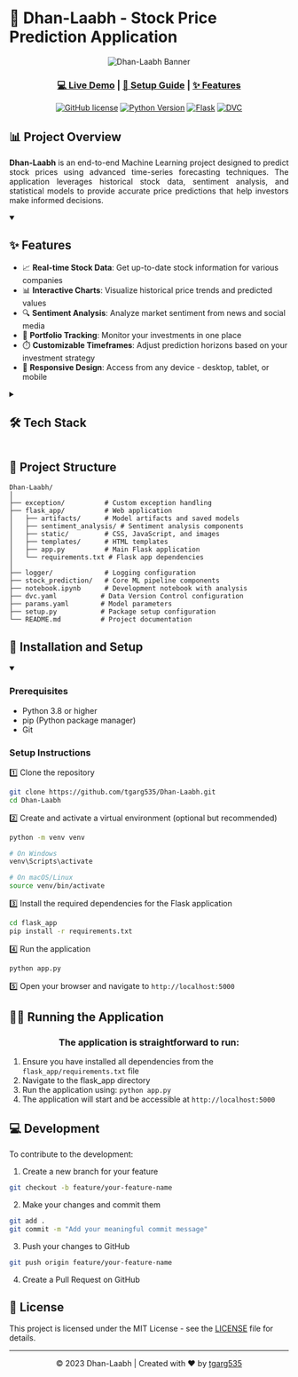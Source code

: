 # 🚀 Dhan-Laabh - Stock Price Prediction Application

<div align="center">
  
  ![Dhan-Laabh Banner](https://github.com/tgarg535/Dhan-Laabh/raw/main/flask_app/static/logo.png)
  
  <h3>
    <a href="https://dhan-laabh.onrender.com" target="_blank">💻 Live Demo</a>
    <span> | </span>
    <a href="#installation-and-setup">🔧 Setup Guide</a>
    <span> | </span>
    <a href="#features">✨ Features</a>
  </h3>
  
  [![GitHub license](https://img.shields.io/github/license/tgarg535/Dhan-Laabh?color=blue)](LICENSE)
  [![Python Version](https://img.shields.io/badge/python-3.8+-blue.svg)](https://www.python.org/downloads/)
  [![Flask](https://img.shields.io/badge/Flask-2.0+-green.svg)](https://flask.palletsprojects.com/)
  [![DVC](https://img.shields.io/badge/DVC-Enabled-9cf.svg)](https://dvc.org/)
  
</div>

## 📊 Project Overview

<p align="justify">
  <strong>Dhan-Laabh</strong> is an end-to-end Machine Learning project designed to predict stock prices using advanced time-series forecasting techniques. The application leverages historical stock data, sentiment analysis, and statistical models to provide accurate price predictions that help investors make informed decisions.
</p>

<details open>
  <summary><h2>✨ Features</h2></summary>
  
  - 📈 **Real-time Stock Data**: Get up-to-date stock information for various companies
  - 📊 **Interactive Charts**: Visualize historical price trends and predicted values
  - 🔍 **Sentiment Analysis**: Analyze market sentiment from news and social media
  - 💼 **Portfolio Tracking**: Monitor your investments in one place
  - ⏱️ **Customizable Timeframes**: Adjust prediction horizons based on your investment strategy
  - 📱 **Responsive Design**: Access from any device - desktop, tablet, or mobile
</details>

<details>
  <summary><h2>🛠️ Tech Stack</h2></summary>
  
  ### Frontend
  - ![HTML5](https://img.shields.io/badge/HTML5-E34F26?style=flat&logo=html5&logoColor=white) HTML
  - ![CSS3](https://img.shields.io/badge/CSS3-1572B6?style=flat&logo=css3&logoColor=white) CSS
  - ![JavaScript](https://img.shields.io/badge/JavaScript-F7DF1E?style=flat&logo=javascript&logoColor=black) JavaScript
  
  ### Backend
  - ![Python](https://img.shields.io/badge/Python-3776AB?style=flat&logo=python&logoColor=white) Python
  - ![Flask](https://img.shields.io/badge/Flask-000000?style=flat&logo=flask&logoColor=white) Flask
  
  ### Data Processing & ML
  - ![Pandas](https://img.shields.io/badge/Pandas-150458?style=flat&logo=pandas&logoColor=white) Pandas
  - ![NumPy](https://img.shields.io/badge/NumPy-013243?style=flat&logo=numpy&logoColor=white) NumPy
  - ![Scikit-learn](https://img.shields.io/badge/ScikitLearn-F7931E?style=flat&logo=scikit-learn&logoColor=white) Scikit-learn
  - ![TensorFlow](https://img.shields.io/badge/TensorFlow-FF6F00?style=flat&logo=tensorflow&logoColor=white) TensorFlow
  
  ### Visualization
  - ![Plotly](https://img.shields.io/badge/Plotly-3F4F75?style=flat&logo=plotly&logoColor=white) Plotly
  - ![Chart.js](https://img.shields.io/badge/Chart.js-FF6384?style=flat&logo=chart.js&logoColor=white) Chart.js
  
  ### Version Control
  - ![Git](https://img.shields.io/badge/Git-F05032?style=flat&logo=git&logoColor=white) Git
  - ![DVC](https://img.shields.io/badge/DVC-945DD6?style=flat&logo=dvc&logoColor=white) DVC (Data Version Control)
</details>

## 📂 Project Structure

```
Dhan-Laabh/
│
├── exception/          # Custom exception handling
├── flask_app/          # Web application
│   ├── artifacts/      # Model artifacts and saved models
│   ├── sentiment_analysis/ # Sentiment analysis components
│   ├── static/         # CSS, JavaScript, and images
│   ├── templates/      # HTML templates
│   ├── app.py          # Main Flask application
│   └── requirements.txt # Flask app dependencies
│
├── logger/             # Logging configuration
├── stock_prediction/   # Core ML pipeline components
├── notebook.ipynb      # Development notebook with analysis
├── dvc.yaml           # Data Version Control configuration
├── params.yaml        # Model parameters
├── setup.py           # Package setup configuration
└── README.md          # Project documentation
```

## 🚀 Installation and Setup

<details open>
  <summary><h3>Prerequisites</h3></summary>
  
  - Python 3.8 or higher
  - pip (Python package manager)
  - Git
</details>

### Setup Instructions

1️⃣ Clone the repository
```bash
git clone https://github.com/tgarg535/Dhan-Laabh.git
cd Dhan-Laabh
```

2️⃣ Create and activate a virtual environment (optional but recommended)
```bash
python -m venv venv

# On Windows
venv\Scripts\activate

# On macOS/Linux
source venv/bin/activate
```

3️⃣ Install the required dependencies for the Flask application
```bash
cd flask_app
pip install -r requirements.txt
```

4️⃣ Run the application
```bash
python app.py
```

5️⃣ Open your browser and navigate to `http://localhost:5000`

## 🏃‍♂️ Running the Application

<div align="center">
  
  ### The application is straightforward to run:
  
</div>

1. Ensure you have installed all dependencies from the `flask_app/requirements.txt` file
2. Navigate to the flask_app directory
3. Run the application using: `python app.py`
4. The application will start and be accessible at `http://localhost:5000`

## 💻 Development

To contribute to the development:

1. Create a new branch for your feature
```bash
git checkout -b feature/your-feature-name
```

2. Make your changes and commit them
```bash
git add .
git commit -m "Add your meaningful commit message"
```

3. Push your changes to GitHub
```bash
git push origin feature/your-feature-name
```

4. Create a Pull Request on GitHub

## 📜 License

This project is licensed under the MIT License - see the [LICENSE](LICENSE) file for details.




---

<div align="center">
  
  © 2023 Dhan-Laabh | Created with ❤️ by <a href="https://github.com/tgarg535">tgarg535</a>
  
</div>
